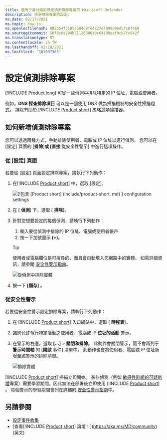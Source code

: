 ```yaml
---
title: 適用于身分識別設定偵測排除專案的 Microsoft Defender
description: 偵測排除專案的設定。
ms.date: 02/17/2021
ms.topic: how-to
ms.openlocfilehash: 802b54f3185a50468fe4227d4099b9edbfc8f469
ms.sourcegitcommit: 5bf0c6a204b71126306a0c64108eaf9cb7fc042f
ms.translationtype: MT
ms.contentlocale: zh-TW
ms.lasthandoff: 02/18/2021
ms.locfileid: "101097363"
---
```

# <a name="configure-detection-exclusions"></a>設定偵測排除專案

[!INCLUDE [Product long](includes/product-long.md)] 可從一些偵測中排除特定的 IP 位址、電腦或使用者。

例如，**DNS 探查排除項目** 可以是一個使用 DNS 做為掃描機制的安全性掃描程式。 排除有助於 [!INCLUDE [Product short](includes/product-short.md)] 忽略這類掃描器。

## <a name="how-to-add-detection-exclusions"></a>如何新增偵測排除專案

您可以透過兩種方式，手動排除使用者、電腦或 IP 位址以進行偵測。 您可以在 [設定] 頁面的 [**排除**]**或 [直接** 從安全性警示] 中進行這項操作。

### <a name="from-the-configuration-page"></a>從 [設定] 頁面

若要從 [設定] 頁面設定排除專案，請執行下列動作：

1. 在[!INCLUDE [Product short](includes/product-short.md)] 中，選取 [設定]。

    ![[!包含 [Product short] (include/product-short. md) ] configuration settings](media/config-menu.png)

1. 在 [ **偵測**] 下，選取 [ **排除**]。
1. 針對您想要設定的每個偵測，請執行下列動作：
    1. 輸入要從偵測中排除的 IP 位址、電腦或使用者帳戶
    1. 按一下加號圖示 **(+)**。

    > [!TIP]
    > 使用者或電腦欄位是可搜尋的，而且會自動填入您網路中的實體。 如需詳細資訊，請參閱 [安全性警示指南](suspicious-activity-guide.md)。

    ![從偵測中排除實體](media/exclusions.png)

1. 按一下 **[儲存]** 。

### <a name="from-a-security-alert"></a>從安全性警示

若要從安全性警示設定排除專案，請執行下列動作：

1. 在 [!INCLUDE [Product short](includes/product-short.md)] 入口網站中，選取 [ **時程表**]。
1. 識別允許執行特定活動之使用者、電腦或 IP **位址的活動** 警示。

1. 在警示的右邊，選取 **[...]**  > **關閉和排除**。 此動作會關閉警示，而不會再列于 **警示時間軸** 的 [**開啟** 事件] 清單中。 此動作也會將使用者、電腦或 IP 位址新增至該警示的排除清單。

    ![排除實體](media/exclude-in-sa.png)

[!INCLUDE [Product short](includes/product-short.md)] 掃描立即開始。 某些偵測（例如 [敏感性群組的可疑新增](domain-dominance-alerts.md#suspicious-additions-to-sensitive-groups-external-id-2024)專案）需要學習期間，因此無法在部署後立即使用 [!INCLUDE [Product short](includes/product-short.md)] 。 每個警示的學習期間會列在詳細的 [安全性警示指南](suspicious-activity-guide.md)中。

## <a name="see-also"></a>另請參閱

- [設定事件收集](configure-event-collection.md)
- [查看[!INCLUDE [Product short](includes/product-short.md)] 論壇！](https://aka.ms/MDIcommunity)\(英文\)
